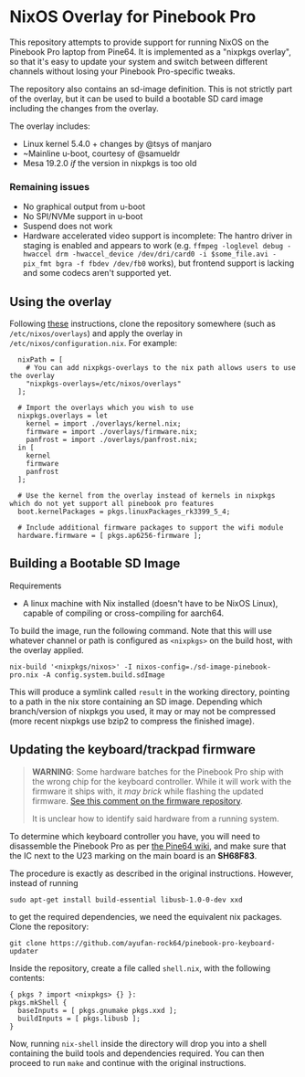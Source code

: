 # NixOS Overlay for Pinebook Pro

This repository attempts to provide support for running NixOS on the Pinebook Pro laptop from Pine64. It is implemented as a "nixpkgs overlay", so that it's easy to update your system and switch between different channels without losing your Pinebook Pro-specific tweaks.

The repository also contains an sd-image definition. This is not strictly part of the overlay, but it can be used to build a bootable SD card image including the changes from the overlay.

The overlay includes:
* Linux kernel 5.4.0 + changes by @tsys of manjaro
* ~Mainline u-boot, courtesy of @samueldr
* Mesa 19.2.0 *if* the version in nixpkgs is too old

### Remaining issues
* No graphical output from u-boot
* No SPI/NVMe support in u-boot
* Suspend does not work
* Hardware accelerated video support is incomplete: The hantro driver in staging is enabled and appears to work (e.g. `ffmpeg -loglevel debug -hwaccel drm -hwaccel_device /dev/dri/card0 -i $some_file.avi -pix_fmt bgra -f fbdev /dev/fb0` works), but frontend support is lacking and some codecs aren't supported yet.

## Using the overlay

Following [these](https://nixos.wiki/wiki/Overlays) instructions, clone the repository somewhere (such as `/etc/nixos/overlays`) and apply the overlay in `/etc/nixos/configuration.nix`. For example:
```
  nixPath = [
    # You can add nixpkgs-overlays to the nix path allows users to use the overlay
    "nixpkgs-overlays=/etc/nixos/overlays"
  ];

  # Import the overlays which you wish to use
  nixpkgs.overlays = let
    kernel = import ./overlays/kernel.nix;
    firmware = import ./overlays/firmware.nix;
    panfrost = import ./overlays/panfrost.nix;
  in [
    kernel
    firmware
    panfrost
  ];

  # Use the kernel from the overlay instead of kernels in nixpkgs which do not yet support all pinebook pro features
  boot.kernelPackages = pkgs.linuxPackages_rk3399_5_4;

  # Include additional firmware packages to support the wifi module
  hardware.firmware = [ pkgs.ap6256-firmware ];

```

## Building a Bootable SD Image

Requirements
* A linux machine with Nix installed (doesn't have to be NixOS Linux), capable of compiling or cross-compiling for aarch64.

To build the image, run the following command. Note that this will use whatever channel or path is configured as `<nixpkgs>` on the build host, with the overlay applied.
```
nix-build '<nixpkgs/nixos>' -I nixos-config=./sd-image-pinebook-pro.nix -A config.system.build.sdImage
```
This will produce a symlink called `result` in the working directory, pointing to a path in the nix store containing an SD image. Depending which branch/version of nixpkgs you used, it may or may not be compressed (more recent nixpkgs use bzip2 to compress the finished image).

## Updating the keyboard/trackpad firmware


> **WARNING**: Some hardware batches for the Pinebook Pro ship with the
> wrong chip for the keyboard controller. While it will work with the
> firmware it ships with, it *may brick* while flashing the updated
> firmware. [See this comment on the firmware repository](https://github.com/jackhumbert/pinebook-pro-keyboard-updater/issues/33#issuecomment-850889285).
>
> It is unclear how to identify said hardware from a running system.

To determine which keyboard controller you have, you will need to disassemble
the Pinebook Pro as per [the Pine64 wiki](https://wiki.pine64.org/wiki/Pinebook_Pro#Keyboard),
and make sure that the IC next to the U23 marking on the main board is an **SH68F83**.

The procedure is exactly as described in the original instructions. However, instead of running
```
sudo apt-get install build-essential libusb-1.0-0-dev xxd
```
to get the required dependencies, we need the equivalent nix packages. Clone the repository:
```
git clone https://github.com/ayufan-rock64/pinebook-pro-keyboard-updater
```
Inside the repository, create a file called `shell.nix`, with the following contents:
```
{ pkgs ? import <nixpkgs> {} }:
pkgs.mkShell {
  baseInputs = [ pkgs.gnumake pkgs.xxd ];
  buildInputs = [ pkgs.libusb ];
}
```
Now, running `nix-shell` inside the directory will drop you into a shell containing the build tools and dependencies required. You can then proceed to run `make` and continue with the original instructions.
